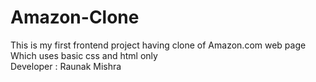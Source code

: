 # Amazon-Clone
This is my first frontend project having clone of Amazon.com web page Which uses basic css  and html only
<br>
Developer : Raunak Mishra
